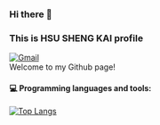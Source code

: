 ### Hi there 👋
### This is HSU SHENG KAI profile
[![Gmail](https://img.shields.io/badge/-Gmail-c14438?style=flat&logo=Gmail&logoColor=white)](mailto:kevin0920911@gmail.com)<br>
Welcome to my Github page! 
#### :computer: Programming languages and tools: 
[![Top Langs](https://github-readme-stats.vercel.app/api/top-langs/?username=anuraghazra&layout=compact)](https://github.com/anuraghazra/github-readme-stats)
<!--
**kevin0920911/kevin0920911** is a ✨ _special_ ✨ repository because its `README.md` (this file) appears on your GitHub profile.

Here are some ideas to get you started:

- 🔭 I’m currently working on ...
- 🌱 I’m currently learning ...
- 👯 I’m looking to collaborate on ...
- 🤔 I’m looking for help with ...
- 💬 Ask me about ...
- 📫 How to reach me: ...
- 😄 Pronouns: ...
- ⚡ Fun fact: ...
-->

